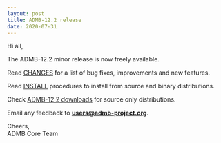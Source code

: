 ```yaml
---
layout: post
title: ADMB-12.2 release
date: 2020-07-31
---
```


Hi all,  

The ADMB-12.2 minor release is now freely available.


Read [CHANGES](https://github.com/admb-project/admb/blob/admb-12.2/CHANGES.md) for a list of bug fixes, improvements and new features.  


Read [INSTALL](https://github.com/admb-project/admb/blob/admb-12.2/INSTALL.md) procedures to install from source and binary distributions.  


Check [ADMB-12.2 downloads](https://github.com/admb-project/admb/releases/tag/admb-12.2) for source only distributions.  


Email any feedback to **users@admb-project.org**.  

Cheers,  
ADMB Core Team  

